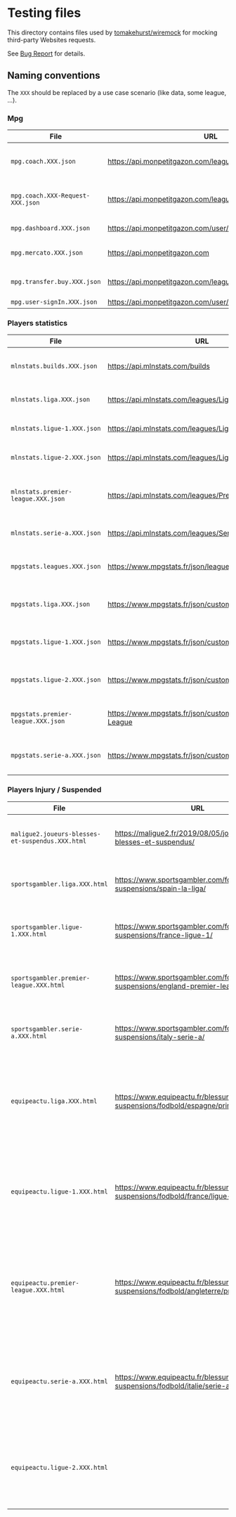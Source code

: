 # Testing files

This directory contains files used by [tomakehurst/wiremock](https://github.com/tomakehurst/wiremock) for mocking third-party Websites requests.

See [Bug Report](../../../../.github/ISSUE_TEMPLATE/bug_report.md) for details.

## Naming conventions

The `XXX` should be replaced by a use case scenario (like data, some league, ...).

### Mpg

| **File** | **URL** | **Description** |
| --- | --- | --- |
| `mpg.coach.XXX.json` | https://api.monpetitgazon.com/league/[leagueId]/coach | MPG league **coach**, `GET` requests |
| `mpg.coach.XXX-Request-XXX.json` | https://api.monpetitgazon.com/league/[leagueId]/coach | MPG league **coach**, `POST` requests |
| `mpg.dashboard.XXX.json` | https://api.monpetitgazon.com/user/dashboard | MPG **dashboard** |
| `mpg.mercato.XXX.json` | https://api.monpetitgazon.com | MPG league **mercato** |
| `mpg.transfer.buy.XXX.json` | https://api.monpetitgazon.com/league/[leagueId]/transfer/buy | MPG league **transfer** |
| `mpg.user-signIn.XXX.json` | https://api.monpetitgazon.com/user/signIn | **Login** |

### Players statistics

| **File** | **URL** | **Description** |
| --- | --- | --- |
| `mlnstats.builds.XXX.json` | https://api.mlnstats.com/builds | MpgStats leagues **time update** |
| `mlnstats.liga.XXX.json` | https://api.mlnstats.com/leagues/Liga | MpgStats for **Liga (Spain)** |
| `mlnstats.ligue-1.XXX.json` | https://api.mlnstats.com/leagues/Ligue-1 | MpgStats for **Ligue 1 (France)** |
| `mlnstats.ligue-2.XXX.json` | https://api.mlnstats.com/leagues/Ligue-2 | MpgStats for **Ligue 2 (France)** |
| `mlnstats.premier-league.XXX.json` | https://api.mlnstats.com/leagues/Premier-League | MpgStats for **Premiere League (England)** |
| `mlnstats.serie-a.XXX.json` | https://api.mlnstats.com/leagues/Serie-A | MpgStats for **Seria A (Italia)** |
| `mpgstats.leagues.XXX.json` | https://www.mpgstats.fr/json/leagues.json | Used prior end of 2019. See [#134](https://github.com/axel3rd/mpg-coach-bot/issues/134) |
| `mpgstats.liga.XXX.json` | https://www.mpgstats.fr/json/customteam.json/Liga | Used prior end of 2019. See [#134](https://github.com/axel3rd/mpg-coach-bot/issues/134) |
| `mpgstats.ligue-1.XXX.json` | https://www.mpgstats.fr/json/customteam.json/Ligue-1 | Used prior end of 2019. See [#134](https://github.com/axel3rd/mpg-coach-bot/issues/134) |
| `mpgstats.ligue-2.XXX.json` | https://www.mpgstats.fr/json/customteam.json/Ligue-2 | Used prior end of 2019. See [#134](https://github.com/axel3rd/mpg-coach-bot/issues/134) |
| `mpgstats.premier-league.XXX.json` | https://www.mpgstats.fr/json/customteam.json/Premier-League | Used prior end of 2019. See [#134](https://github.com/axel3rd/mpg-coach-bot/issues/134) |
| `mpgstats.serie-a.XXX.json` | https://www.mpgstats.fr/json/customteam.json/Serie-A | Used prior end of 2019. See [#134](https://github.com/axel3rd/mpg-coach-bot/issues/134) |

### Players Injury / Suspended 

| **File** | **URL** | **Description** |
| --- | --- | --- |
| `maligue2.joueurs-blesses-et-suspendus.XXX.html` | https://maligue2.fr/2019/08/05/joueurs-blesses-et-suspendus/ | Injury / Suspended players for **Ligue 2 (France)** |
| `sportsgambler.liga.XXX.html` | https://www.sportsgambler.com/football/injuries-suspensions/spain-la-liga/ | Injury / Suspended players for **Liga (Spain)** |
| `sportsgambler.ligue-1.XXX.html` | https://www.sportsgambler.com/football/injuries-suspensions/france-ligue-1/ | Injury / Suspended players for **Ligue 1 (France)** |
| `sportsgambler.premier-league.XXX.html` | https://www.sportsgambler.com/football/injuries-suspensions/england-premier-league/ | Injury / Suspended players for **Premiere League (England)** |
| `sportsgambler.serie-a.XXX.html` | https://www.sportsgambler.com/football/injuries-suspensions/italy-serie-a/ | Injury / Suspended players for **Seria A (Italia)** |
| `equipeactu.liga.XXX.html` | https://www.equipeactu.fr/blessures-et-suspensions/fodbold/espagne/primera-division | **Deprecated since October 20, 2020** ([#169](https://github.com/axel3rd/mpg-coach-bot/issues/169)). Injury / Suspended players for **Liga (Spain)** |
| `equipeactu.ligue-1.XXX.html` | https://www.equipeactu.fr/blessures-et-suspensions/fodbold/france/ligue-1 | **Deprecated since October 20, 2020** ([#169](https://github.com/axel3rd/mpg-coach-bot/issues/169)). Injury / Suspended players for **Ligue 1 (France)** |
| `equipeactu.premier-league.XXX.html` | https://www.equipeactu.fr/blessures-et-suspensions/fodbold/angleterre/premier-league | **Deprecated since October 20, 2020** ([#169](https://github.com/axel3rd/mpg-coach-bot/issues/169)). Injury / Suspended players for **Premiere League (England)** |
| `equipeactu.serie-a.XXX.html` | https://www.equipeactu.fr/blessures-et-suspensions/fodbold/italie/serie-a | **Deprecated since October 20, 2020** ([#169](https://github.com/axel3rd/mpg-coach-bot/issues/169)). Injury / Suspended players for **Seria A (Italia)** |
| `equipeactu.ligue-2.XXX.html` |  | **Not used**, see below and [#99](https://github.com/axel3rd/mpg-coach-bot/issues/99), EquipeActu Website doesn't contain Ligue 2 (France) |